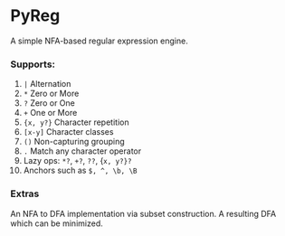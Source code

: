 # PyReg

A simple NFA-based regular expression engine.

### Supports:
  1. ``|`` Alternation
  2. ``*`` Zero or More
  3. ``?`` Zero or One
  4. ``+`` One or More
  5. ``{x, y?}`` Character repetition
  6. ``[x-y]`` Character classes
  7. ``()`` Non-capturing grouping
  8. ``.`` Match any character operator
  9. Lazy ops: ``*?``, ``+?``, ``??``, {``x, y?}?`` 
  10. Anchors such as ``$, ^, \b, \B``


### Extras
An NFA to DFA implementation via subset construction.
A resulting DFA which can be minimized.
